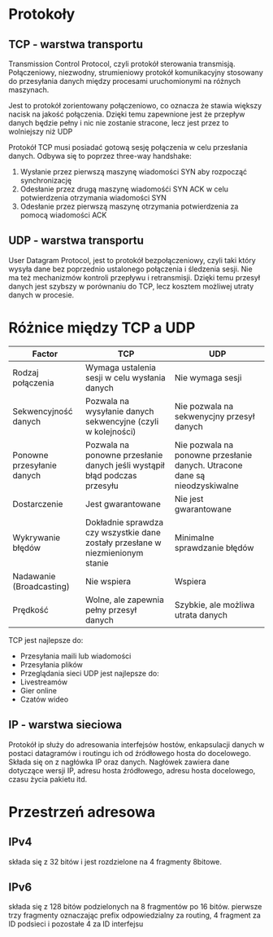 
# Protokoły

## TCP - warstwa transportu
Transmission Control Protocol, czyli protokół sterowania transmisją.
Połączeniowy, niezwodny, strumieniowy protokół komunikacyjny stosowany do przesyłania danych między procesami uruchomionymi na różnych maszynach.

Jest to protokół zorientowany połączeniowo, co oznacza że stawia większy nacisk na jakość połączenia. Dzięki temu zapewnione jest że przepływ danych będzie pełny i nic nie zostanie stracone, lecz jest przez to wolniejszy niż UDP

Protokół TCP musi posiadać gotową sesję połączenia w celu przesłania danych. Odbywa się to poprzez three-way handshake:
1. Wysłanie przez pierwszą maszynę wiadomości SYN aby rozpocząć synchronizację
2. Odesłanie przez drugą maszynę wiadomośći SYN ACK w celu potwierdzenia otrzymania wiadomości SYN
3. Odesłanie przez pierwszą maszynę otrzymania potwierdzenia za pomocą wiadomości ACK
## UDP - warstwa transportu
User Datagram Protocol, jest to protokół bezpołączeniowy, czyli taki który wysyła dane bez poprzednio ustalonego połączenia i śledzenia sesji. Nie ma też mechanizmów kontroli przepływu i retransmisji. Dzięki temu przesył danych jest szybszy w porównaniu do TCP, lecz kosztem możliwej utraty danych w procesie. 

# Różnice między TCP a UDP
| Factor | TCP | UDP |
| ---- | ---- | ---- |
| Rodzaj połączenia | Wymaga ustalenia sesji w celu wysłania danych | Nie wymaga sesji |
| Sekwencyjność danych | Pozwala na wysyłanie danych sekwencyjne (czyli w kolejności) | Nie pozwala na sekwenycjny przesył danych |
| Ponowne przesyłanie danych | Pozwala na ponowne przesłanie danych jeśli wystąpił błąd podczas przesyłu | Nie pozwala na ponowne przesłanie danych. Utracone dane są nieodzyskiwalne |
| Dostarczenie | Jest gwarantowane | Nie jest gwarantowane |
| Wykrywanie błędów | Dokładnie sprawdza czy wszystkie dane zostały przesłane w niezmienionym stanie | Minimalne sprawdzanie błędów |
| Nadawanie (Broadcasting) | Nie wspiera | Wspiera |
| Prędkość | Wolne, ale zapewnia pełny przesył danych | Szybkie, ale możliwa utrata danych |

TCP jest najlepsze do:
- Przesyłania maili lub wiadomości
- Przesyłania plików
- Przeglądania sieci
UDP jest najlepsze do:
- Livestreamów
- Gier online
- Czatów wideo

## IP - warstwa sieciowa

Protokół ip służy do adresowania interfejsów hostów, enkapsulacji danych w postaci datagramów i routingu ich od źródłowego hosta do docelowego.
Składa się on z nagłówka IP oraz danych. Nagłówek zawiera dane dotyczące wersji IP, adresu hosta źródłowego, adresu hosta docelowego, czasu życia pakietu itd.

# Przestrzeń adresowa

## IPv4
składa się z 32 bitów i jest rozdzielone na 4 fragmenty 8bitowe.
## IPv6
składa się z 128 bitów podzielonych na 8 fragmentów po 16 bitów.
pierwsze trzy fragmenty oznaczając prefix odpowiedzialny za routing, 4 fragment za ID podsieci i pozostałe 4 za ID interfejsu